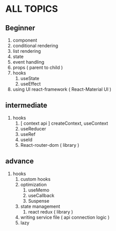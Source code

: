 # ALL TOPICS

## Beginner

1. component
1. conditional rendering
1. list rendering
1. state
1. event handling
1. props ( parent to child )
1. hooks
    1. useState
    1. useEffect
1. using UI react-framework ( React-Material UI )

## intermediate

1. hooks
    1. [ context api ] createContext, useContext
    1. useReducer
    1. useRef
    1. useId
    1. React-router-dom ( library )

## advance

1. hooks
    1. custom hooks
    1. optimization
        1. useMemo
        1. useCallback
        1. Suspense
    1. state management
        1. react redux ( library )
    1. writing service file ( api connection logic )
    1. lazy
